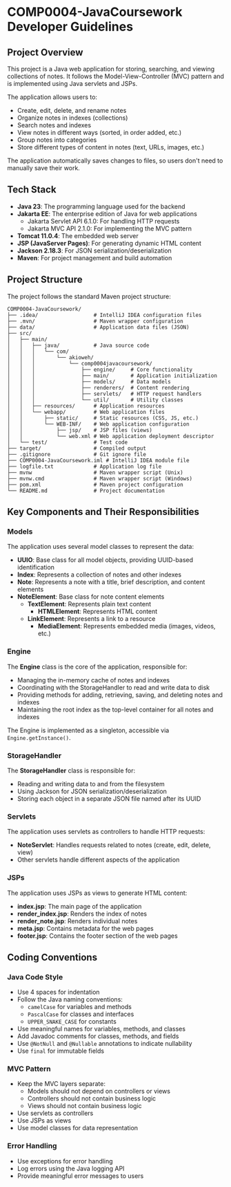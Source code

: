 # COMP0004-JavaCoursework Developer Guidelines

## Project Overview

This project is a Java web application for storing, searching, and viewing collections of notes. It follows the Model-View-Controller (MVC) pattern and is implemented using Java servlets and JSPs.

The application allows users to:
- Create, edit, delete, and rename notes
- Organize notes in indexes (collections)
- Search notes and indexes
- View notes in different ways (sorted, in order added, etc.)
- Group notes into categories
- Store different types of content in notes (text, URLs, images, etc.)

The application automatically saves changes to files, so users don't need to manually save their work.

## Tech Stack

- **Java 23**: The programming language used for the backend
- **Jakarta EE**: The enterprise edition of Java for web applications
  - Jakarta Servlet API 6.1.0: For handling HTTP requests
  - Jakarta MVC API 2.1.0: For implementing the MVC pattern
- **Tomcat 11.0.4**: The embedded web server
- **JSP (JavaServer Pages)**: For generating dynamic HTML content
- **Jackson 2.18.3**: For JSON serialization/deserialization
- **Maven**: For project management and build automation

## Project Structure

The project follows the standard Maven project structure:

```
COMP0004-JavaCoursework/
├── .idea/                  # IntelliJ IDEA configuration files
├── .mvn/                   # Maven wrapper configuration
├── data/                   # Application data files (JSON)
├── src/
│   ├── main/
│   │   ├── java/           # Java source code
│   │   │   └── com/
│   │   │       └── akioweh/
│   │   │           └── comp0004javacoursework/
│   │   │               ├── engine/     # Core functionality
│   │   │               ├── main/       # Application initialization
│   │   │               ├── models/     # Data models
│   │   │               ├── renderers/  # Content rendering
│   │   │               ├── servlets/   # HTTP request handlers
│   │   │               └── util/       # Utility classes
│   │   ├── resources/      # Application resources
│   │   └── webapp/         # Web application files
│   │       ├── static/     # Static resources (CSS, JS, etc.)
│   │       └── WEB-INF/    # Web application configuration
│   │           ├── jsp/    # JSP files (views)
│   │           └── web.xml # Web application deployment descriptor
│   └── test/               # Test code
├── target/                 # Compiled output
├── .gitignore              # Git ignore file
├── COMP0004-JavaCoursework.iml # IntelliJ IDEA module file
├── logfile.txt             # Application log file
├── mvnw                    # Maven wrapper script (Unix)
├── mvnw.cmd                # Maven wrapper script (Windows)
├── pom.xml                 # Maven project configuration
└── README.md               # Project documentation
```

## Key Components and Their Responsibilities

### Models

The application uses several model classes to represent the data:

- **UUIO**: Base class for all model objects, providing UUID-based identification
- **Index**: Represents a collection of notes and other indexes
- **Note**: Represents a note with a title, brief description, and content elements
- **NoteElement**: Base class for note content elements
  - **TextElement**: Represents plain text content
    - **HTMLElement**: Represents HTML content
  - **LinkElement**: Represents a link to a resource
    - **MediaElement**: Represents embedded media (images, videos, etc.)

### Engine

The **Engine** class is the core of the application, responsible for:
- Managing the in-memory cache of notes and indexes
- Coordinating with the StorageHandler to read and write data to disk
- Providing methods for adding, retrieving, saving, and deleting notes and indexes
- Maintaining the root index as the top-level container for all notes and indexes

The Engine is implemented as a singleton, accessible via `Engine.getInstance()`.

### StorageHandler

The **StorageHandler** class is responsible for:
- Reading and writing data to and from the filesystem
- Using Jackson for JSON serialization/deserialization
- Storing each object in a separate JSON file named after its UUID

### Servlets

The application uses servlets as controllers to handle HTTP requests:
- **NoteServlet**: Handles requests related to notes (create, edit, delete, view)
- Other servlets handle different aspects of the application

### JSPs

The application uses JSPs as views to generate HTML content:
- **index.jsp**: The main page of the application
- **render_index.jsp**: Renders the index of notes
- **render_note.jsp**: Renders individual notes
- **meta.jsp**: Contains metadata for the web pages
- **footer.jsp**: Contains the footer section of the web pages

## Coding Conventions

### Java Code Style

- Use 4 spaces for indentation
- Follow the Java naming conventions:
  - `camelCase` for variables and methods
  - `PascalCase` for classes and interfaces
  - `UPPER_SNAKE_CASE` for constants
- Use meaningful names for variables, methods, and classes
- Add Javadoc comments for classes, methods, and fields
- Use `@NotNull` and `@Nullable` annotations to indicate nullability
- Use `final` for immutable fields

### MVC Pattern

- Keep the MVC layers separate:
  - Models should not depend on controllers or views
  - Controllers should not contain business logic
  - Views should not contain business logic
- Use servlets as controllers
- Use JSPs as views
- Use model classes for data representation

### Error Handling

- Use exceptions for error handling
- Log errors using the Java logging API
- Provide meaningful error messages to users
